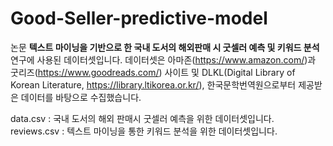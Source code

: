 # Good-Seller-predictive-model

논문 <b>텍스트 마이닝을 기반으로 한 국내 도서의 해외판매 시 굿셀러 예측 및 키워드 분석</b> 연구에 사용된 데이터셋입니다. 
데이터셋은 아마존(https://www.amazon.com/)과 굿리즈(https://www.goodreads.com/) 사이트 및  DLKL(Digital Library of Korean Literature, https://library.ltikorea.or.kr/), 한국문학번역원으로부터 제공받은 데이터를 바탕으로 수집했습니다. 

data.csv : 국내 도서의 해외 판매시 굿셀러 예측을 위한 데이터셋입니다.   
reviews.csv : 텍스트 마이닝을 통한 키워드 분석을 위한 데이터셋입니다.



